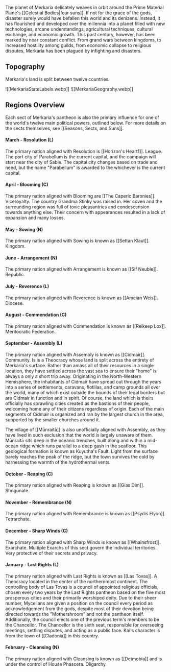 The planet of Merkaria delicately weaves in orbit around the Prime Material Plane's [[Celestial Bodies|four suns]]. If not for the grace of the gods, disaster surely would have befallen this world and its denizens. Instead, it has flourished and developed over the millennia into a planet filled with new technologies, arcane understandings, agricultural techniques, cultural exchange, and economic growth. 
This past century, however, has been marked by near constant conflict. From grand wars between kingdoms, to increased hostility among guilds, from economic collapse to religious disputes, Merkaria has been plagued by infighting and disasters.






## Topography
Merkaria's land is split between twelve countries.

![[MerkariaStateLabels.webp]]
![[MerkariaGeography.webp]]

## Regions Overview

Each sect of Merkaria's pantheon is also the primary influence for one of the world's twelve main political powers, outlined below. For more details on the sects themselves, see [[Seasons, Sects, and Suns]].

#### March -  Resolution (L)
The primary nation aligned with Resolution is [[Horizon's Heart1]]. League. The port city of Parabellum is the current capital, and the campaign will start near the city of Sable. The capital city changes based on trade and need, but the name "Parabellum" is awarded to the whichever is the current capital.
#### April - Blooming (C)
The primary nation aligned with Blooming are [[The Caperic Baronies]]. Viceroyalty. The country Grandma Stinky was raised in. Her coven and the surrounding region was full of toxic pleasantries and condescension towards anything else. Their concern with appearances resulted in a lack of expansion and many losses.
#### May - Sowing (N)
The primary nation aligned with Sowing is known as [[Settan Klaut]]. Kingdom.
#### June -  Arrangement (N)
The primary nation aligned with Arrangement is known as [[Sif Neuble]]. Republic.
#### July - Reverence (L)
The primary nation aligned with Reverence is known as [[Ameian Weis]]. Diocese.
#### August - Commendation (C)
The primary nation aligned with Commendation is known as [[Reikeep Lox]]. Meritocratic Federation.
#### September -  Assembly (L)
The primary nation aligned with Assembly is known as [[Cidmair]]. Community. Is is a Theocracy whose land is split across the entirety of Merkaria's surface. Rather than amass all of their resources in a single location, they have settled across the vast sea to ensure their "home" is always a only a short trip away.
Originating in the North-Western Hemisphere, the inhabitants of Cidmair have spread out through the years into a series of settlements, caravans, flotillas, and camp grounds all over the world, many of which exist outside the bounds of their legal borders but are Cidmair in function and in spirit. Of course, the land which is theirs officially has sprawling cities created as the bastions of their people, welcoming home any of their citizens regardless of origin. 
Each of the main segments of Cidmair is organized and ran by the largest church in the area, supported by the smaller churches around it.

The village of [[Mūnraitā]] is also unofficially aligned with Assembly, as they have lived in such exclusion that the world is largely unaware of them. Mūnraitā sits deep in the oceanic trenches, built along and within a mid-ocean ridge which runs parallel to a deep gash in the seafloor. This geological formation is known as Kuyutha's Fault. Light from the surface barely reaches the peak of the ridge, but the town survives the cold by harnessing the warmth of the hydrothermal vents. 

#### October - Reaping (C)
The primary nation aligned with Reaping is known as [[Gias Dim]]. Shogunate.
#### November - Remembrance (N)
The primary nation aligned with Remembrance is known as [[Psydis Elyon]]. Tetrarchate.
#### December -  Sharp Winds (C)
The primary nation aligned with Sharp Winds is known as [[Whainsfrost]]. Exarchate. Multiple Exarchs of this sect govern the individual territories. Very protective of their secrets and privacy.
#### January - Last Rights (L)
The primary nation aligned with Last Rights is known as [[Las Tovas]]. A Theocracy located in the center of the northernmost continent. The controlling body of Las Tovas is a council of appointed religious officials, chosen every two years by the Last Rights pantheon based on the five most prosperous cities and their primarily worshiped deity. Due to their sheer number, Mycelians are given a position on the council every period as acknowledgement from the gods, despite most of their devotion being directed towards the "Mothershroom" and not the pantheon itself. Additionally, the council elects one of the previous term's members to be the Chancellor. The Chancellor is the sixth seat, responsible for overseeing meetings, settling disputes, and acting as a public face.
Kai's character is from the town of [[Cladonia]] in this country.
#### February - Cleansing (N)
The primary nation aligned with Cleansing is known as [[Detmobia]] and is under the control of House Phascera. Oligarchy.